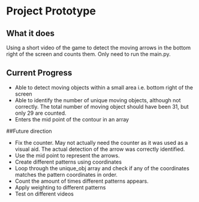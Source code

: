 ﻿# Project Prototype

## What it does
Using a short video of the game to detect the moving arrows in the bottom right of the screen and counts them. Only need to run the main.py.

## Current Progress
- Able to detect moving objects within a small area i.e. bottom right of the screen
- Able to identify the number of unique moving objects, although not correctly. The total number of moving object should have been 31, but only 29 are counted.
- Enters the mid point of the contour in an array

##Future direction
- Fix the counter. May not actually need the counter as it was used as a visual aid. The actual detection of the arrow was correctly identified.
- Use the mid point to represent the arrows. 
- Create different patterns using coordinates 
- Loop through the unique_obj array and check if any of the coordinates matches the pattern coordinates in order.
- Count the amount of times different patterns appears.
- Apply weighting to different patterns
- Test on different videos
